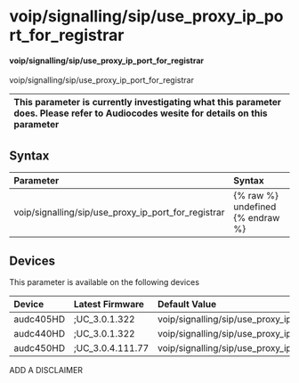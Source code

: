 ﻿---
description: voip/signalling/sip/use_proxy_ip_port_for_registrar
search: false
---

# voip/signalling/sip/use_proxy_ip_port_for_registrar

#### voip/signalling/sip/use_proxy_ip_port_for_registrar

voip/signalling/sip/use_proxy_ip_port_for_registrar


| This parameter is currently investigating what this parameter does. Please refer to Audiocodes wesite for details on this parameter | 
| :--- |

## Syntax
| Parameter | Syntax |
| :--- | :--- |
|voip/signalling/sip/use_proxy_ip_port_for_registrar | {% raw %} undefined {% endraw %}|

## Devices
This parameter is available on the following devices

| Device | Latest Firmware | Default Value |
|:---|:---|:---|
| audc405HD | ;UC_3.0.1.322 | voip/signalling/sip/use_proxy_ip_port_for_registrar=1 
| audc440HD | ;UC_3.0.1.322 | voip/signalling/sip/use_proxy_ip_port_for_registrar=1 
| audc450HD | ;UC_3.0.4.111.77 | voip/signalling/sip/use_proxy_ip_port_for_registrar=1 

ADD A DISCLAIMER
